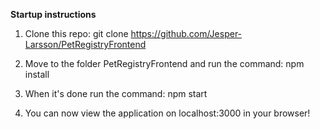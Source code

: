 <b>Startup instructions</b>

1. Clone this repo: git clone https://github.com/Jesper-Larsson/PetRegistryFrontend

2. Move to the folder PetRegistryFrontend and run the command: npm install

3. When it's done run the command: npm start

4. You can now view the application on localhost:3000 in your browser!

